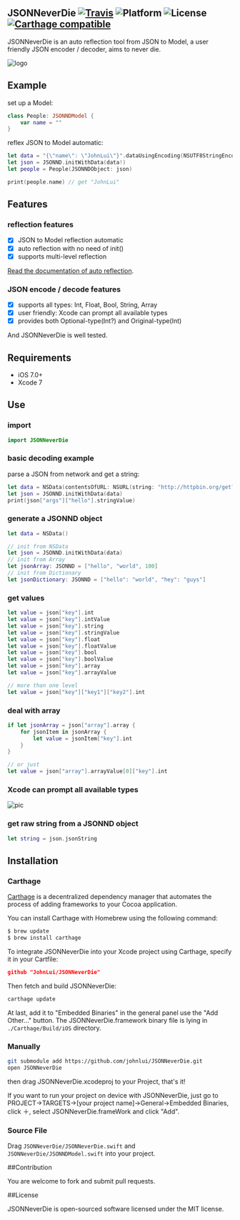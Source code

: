 JSONNeverDie [![Travis](https://img.shields.io/travis/johnlui/JSONNeverDie.svg)](https://travis-ci.org/johnlui/JSONNeverDie) ![Platform](https://camo.githubusercontent.com/770175f6c01d89c84a020706126a9e6399ff76c4/68747470733a2f2f696d672e736869656c64732e696f2f636f636f61706f64732f702f4b696e676669736865722e7376673f7374796c653d666c6174) ![License](https://camo.githubusercontent.com/7813112d6e92298f067080fa7f1039037de6809e/68747470733a2f2f696d672e736869656c64732e696f2f636f636f61706f64732f6c2f4b696e676669736865722e7376673f7374796c653d666c6174) [![Carthage compatible](https://img.shields.io/badge/Carthage-compatible-4BC51D.svg?style=flat)](https://github.com/Carthage/Carthage)
---------

JSONNeverDie is an auto reflection tool from JSON to Model, a user friendly JSON encoder / decoder, aims to never die.

![logo](https://lvwenhan.com/content/uploadfile/201510/01021443880476.png)

## Example
set up a Model:

```swift
class People: JSONNDModel {
    var name = ""
}
```
reflex JSON to Model automatic:

```swift
let data = "{\"name\": \"JohnLui\"}".dataUsingEncoding(NSUTF8StringEncoding)
let json = JSONND.initWithData(data!)
let people = People(JSONNDObject: json)

print(people.name) // get "JohnLui"
```

## Features

### reflection features
- [x] JSON to Model reflection automatic
- [x] auto reflection with no need of init()
- [x] supports multi-level reflection

[Read the documentation of auto reflection](https://github.com/johnlui/JSONNeverDie/wiki).
### JSON encode / decode features
- [x] supports all types: Int, Float, Bool, String, Array
- [x] user friendly: Xcode can prompt all available types
- [x] provides both Optional-type(Int?) and Original-type(Int)

And JSONNeverDie is well tested.


## Requirements

* iOS 7.0+
* Xcode 7


## Use

### import

```swift
import JSONNeverDie
```

### basic decoding example
parse a JSON from network and get a string:

```swift
let data = NSData(contentsOfURL: NSURL(string: "http://httpbin.org/get?hello=world")!)!
let json = JSONND.initWithData(data)
print(json["args"]["hello"].stringValue)
```

### generate a JSONND object

```swift
let data = NSData()

// init from NSData
let json = JSONND.initWithData(data)
// init from Array
let jsonArray: JSONND = ["hello", "world", 100]
// init from Dictionary
let jsonDictionary: JSONND = ["hello": "world", "hey": "guys"]
```

### get values

```swift
let value = json["key"].int
let value = json["key"].intValue
let value = json["key"].string
let value = json["key"].stringValue
let value = json["key"].float
let value = json["key"].floatValue
let value = json["key"].bool
let value = json["key"].boolValue
let value = json["key"].array
let value = json["key"].arrayValue

// more than one level
let value = json["key"]["key1"]["key2"].int
```

### deal with array

```swift
if let jsonArray = json["array"].array {
    for jsonItem in jsonArray {
        let value = jsonItem["key"].int
    }
}

// or just
let value = json["array"].arrayValue[0]["key"].int
```

### Xcode can prompt all available types

![pic](http://1.staticonsae.sinaapp.com/images/QQ20150927-1@2x.png)

### get raw string from a JSONND object

```swift
let string = json.jsonString
```


## Installation

### Carthage

[Carthage](https://github.com/Carthage/Carthage) is a decentralized dependency manager that automates the process of adding frameworks to your Cocoa application.

You can install Carthage with Homebrew using the following command:

```bash
$ brew update
$ brew install carthage
```

To integrate JSONNeverDie into your Xcode project using Carthage, specify it in your Cartfile:

```json
github "JohnLui/JSONNeverDie"
```

Then fetch and build JSONNeverDie:

```bash
carthage update
```

At last, add it to "Embedded Binaries" in the general panel use the "Add Other..." button. The JSONNeverDie.framework binary file is lying in `./Carthage/Build/iOS` directory.


### Manually

```bash
git submodule add https://github.com/johnlui/JSONNeverDie.git
open JSONNeverDie
```
then drag JSONNeverDie.xcodeproj to your Project, that's it!

If you want to run your project on device with JSONNeverDie, just go to PROJECT->TARGETS->[your project name]->General->Embedded Binaries, click ＋, select JSONNeverDie.frameWork and click "Add".

### Source File

Drag `JSONNeverDie/JSONNeverDie.swift` and `JSONNeverDie/JSONNDModel.swift` into your project.



##Contribution

You are welcome to fork and submit pull requests.

##License

JSONNeverDie is open-sourced software licensed under the MIT license.